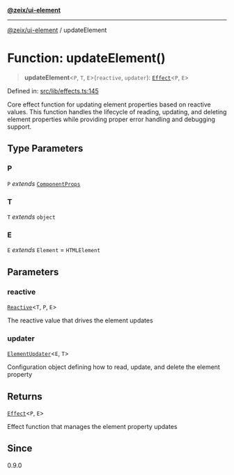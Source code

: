 [**@zeix/ui-element**](../README.md)

***

[@zeix/ui-element](../globals.md) / updateElement

# Function: updateElement()

> **updateElement**\<`P`, `T`, `E`\>(`reactive`, `updater`): [`Effect`](../type-aliases/Effect.md)\<`P`, `E`\>

Defined in: [src/lib/effects.ts:145](https://github.com/zeixcom/ui-element/blob/116b3ce1e8d574ad7f9a1b5bbb952ce797a0b15a/src/lib/effects.ts#L145)

Core effect function for updating element properties based on reactive values.
This function handles the lifecycle of reading, updating, and deleting element properties
while providing proper error handling and debugging support.

## Type Parameters

### P

`P` *extends* [`ComponentProps`](../type-aliases/ComponentProps.md)

### T

`T` *extends* `object`

### E

`E` *extends* `Element` = `HTMLElement`

## Parameters

### reactive

[`Reactive`](../type-aliases/Reactive.md)\<`T`, `P`, `E`\>

The reactive value that drives the element updates

### updater

[`ElementUpdater`](../type-aliases/ElementUpdater.md)\<`E`, `T`\>

Configuration object defining how to read, update, and delete the element property

## Returns

[`Effect`](../type-aliases/Effect.md)\<`P`, `E`\>

Effect function that manages the element property updates

## Since

0.9.0
